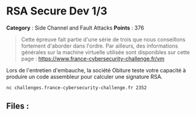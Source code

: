 # RSA Secure Dev 1/3

**Category** : Side Channel and Fault Attacks
**Points** : 376

> Cette épreuve fait partie d'une série de trois que nous conseillons fortement d'aborder dans l'ordre.
> Par ailleurs, des informations générales sur la machine virtuelle utilisée sont disponibles sur cette page : https://www.france-cybersecurity-challenge.fr/vm

Lors de l'entretien d'embauche, la société Obiture teste votre capacité à produire un code assembleur pour calculer une signature RSA.

`nc challenges.france-cybersecurity-challenge.fr 2352`

## Files : 
